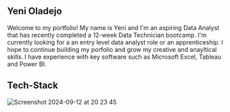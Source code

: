 ## Yeni Oladejo

Welcome to my portfolio! My name is Yeni and I'm an aspiring Data Analyst that has recently completed a 12-week Data Technician bootcamp. I'm currently looking for a an entry level data analyst role or an apprenticeship. I hope to continue building my porfolio and grow my creative and anayltical skills. I have experience with key software such as Microsoft Excel, Tableau and Power BI. 


## Tech-Stack 

![Screenshot 2024-09-12 at 20 23 45](https://github.com/user-attachments/assets/9c56e017-39fc-4557-bd21-afe5931ad57c)



